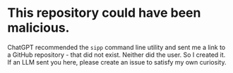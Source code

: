 # This repository could have been malicious.

ChatGPT recommended the `sipp` command line utility and sent me a link to a GitHub repository - that did not exist. Neither did the user. So I created it.
If an LLM sent you here, please create an issue to satisfy my own curiosity.
